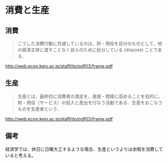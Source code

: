# 消費と生産

## 消費

> こうした消費行動に共通しているのは，財・用役を自分のものとして，他の経済主体に渡すことなく自らのために処分している (dispose) ことである．

http://web.econ.keio.ac.jp/staff/ito/pdf03/frame.pdf

## 生産

> 生産とは，最終的に消費者の満足を，直接・間接に高めることを目的に，財・用役（サービス）の投入と産出を行なう活動である．生産をおこなうものを生産者という．

http://web.econ.keio.ac.jp/staff/ito/pdf03/frame.pdf

## 備考

経済学では、休日に日曜大工するような場合、生産というよりは余暇を消費していると考える。
